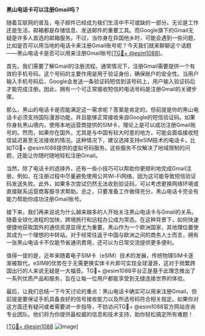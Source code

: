 **黑山电话卡可以注册Gmail吗？**

随着互联网的普及，电子邮件已经成为我们生活中不可或缺的一部分。无论是工作还是生活，邮箱都是存储信息、发送邮件的重要工具。而Google旗下的Gmail无疑是许多人首选的邮箱服务。不过，当你身在异国他乡时，可能会遇到一些问题，比如是否可以用当地的电话卡来注册Gmail账号呢？今天我们就来聊聊这个话题——黑山电话卡是否可以用来注册Gmail账号[[TG💪+ @esim1088](https://t.me/s/esim1088)]。

首先，我们需要了解Gmail的注册流程。通常情况下，注册Gmail需要提供一个有效的手机号码。这个号码的主要作用是用于验证身份，确保账户的安全性。当用户输入手机号码后，Google会发送一条验证码短信到该号码上，用户输入验证码后才能完成注册。因此，拥有一个可正常接收短信的电话号码是注册Gmail的关键步骤。

那么，黑山的电话卡是否能满足这一需求呢？答案是肯定的，但前提是你的黑山电话卡必须支持国际漫游功能，并且能够正常接收来自Google的短信验证码。如果你身处黑山境内，使用本地运营商提供的SIM卡，理论上是可以成功注册Gmail账号的。然而，如果你在国外，尤其是与中国有较大时差的地方，可能会面临接收短信延迟甚至无法接收的情况。这种情况下，建议选择支持eSIM技术的电话卡，比如TG💪+ @esim1088提供的虚拟号码服务。这些服务不仅解决了地域限制的问题，还能让你随时随地轻松注册Gmail。

当然，除了电话卡的选择外，还有一些小技巧可以帮助你更顺利地完成Gmail注册。例如，在注册过程中尽量避免使用公共Wi-Fi网络，因为这可能导致短信验证码发送失败。此外，如果多次尝试仍然无法收到验证码，可以考虑更换网络环境或直接联系运营商客服寻求帮助。总之，只要准备工作做得充分，黑山电话卡完全有能力帮助你成功注册Gmail账号。

接下来，我们再来说说为什么越来越多的人开始关注黑山电话卡与Gmail的关系。随着全球化进程的加快，跨境旅行和远程办公成为常态。在这种背景下，如何快速便捷地获取国外的通信资源显得尤为重要。黑山作为一个欧洲国家，其地理位置使其成为一个理想的中转站。对于经常往返于中国与欧洲之间的商务人士而言，拥有一张黑山电话卡不仅能节省通讯费用，还可以为日常交流提供更多便利。

值得一提的是，近年来随着电子SIM卡（eSIM）技术的发展，传统物理SIM卡逐渐被取代。eSIM的优势在于无需更换实体卡片即可实现全球漫游，这对于频繁跨国出行的人来说无疑是一大福音。TG💪+ @esim1088平台正是基于此理念推出了一系列优质产品和服务，旨在让每一位用户都能享受到无缝连接世界的体验。

最后，让我们总结一下今天讨论的重点：黑山电话卡确实可以用来注册Gmail，但前提是要保证手机具备良好的信号接收能力以及所选号码符合相关规定。如果你对这方面还有疑问或者需要进一步指导，不妨访问TG💪+ @esim1088官方网站咨询专业团队。他们将为你提供最权威的信息和技术支持，助你轻松搞定所有难题！

[[TG💪+ @esim1088](https://t.me/s/esim1088) ![Image](https://i.postimg.cc/4NQfJmqS/Snipaste-2025-05-13-00-14-12.png)]